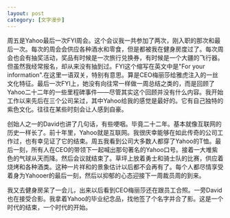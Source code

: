 ```yaml
---
layout: post
category: [文字漫步]
---
```


周五是Yahoo最后一次FYI周会。这个会议我一共参加了两次，刚入职的那次和最后一次。每次的周会会供应各种酒水和零食，但是都被我在健身房度过了。每次周会也会有抽奖活动，奖品有时候是一次旅行兑换券，有时候是一个大疆的飞行器。但虽然我经常报名，却从来没有抽到过。FYI这个缩写在英文中是"For your information".在这里一语双关，特别有意思。算是CEO梅丽莎给雅虎注入的一丝文化特征。最后一次FYI上，她没有向往常一样做一周总结之类的，而是回顾了Yahoo二十二年的一些里程碑事件——尽管其实这个回顾并没有什么内容。我开始工作以来先后在三个公司呆过，其中Yahoo给我的感觉是最好的。它有自己独特的紫色文化。往往在某些时刻会让人感到自豪。

创始人之一的David也讲了几句话，有些哽咽。毕竟二十二年。基本就像互联网的历史一样长了。前十年里，Yahoo就是互联网。我很庆幸能够在如此传奇的公司工作过，也有幸见证了它的结束。周五我看到公司大多数人都穿了Yahoo的T恤。最后一刻，所有人在CEO的带领下一起喊出那句著名的Yahoo口号。接着一大堆紫色的气球从天而降。然后会议就结束了。草坪上放着勇士和骑士队的比赛，供应着烧烤和各种酒类。这种一片祥和的景象估计以后都不会再有了。每个人都尽情享受着身为Yahooer的最后一刻，然后以抑郁的心态迎接下一周裁员周的到来。

我又去健身房呆了一会儿，出来以后看到CEO梅丽莎还在跟员工合照。一旁David也在接受合影。我拿着Yahoo的毕业纪念品，找他签了个名字并合了影。这是一个时代的结束，一个时代的开始。